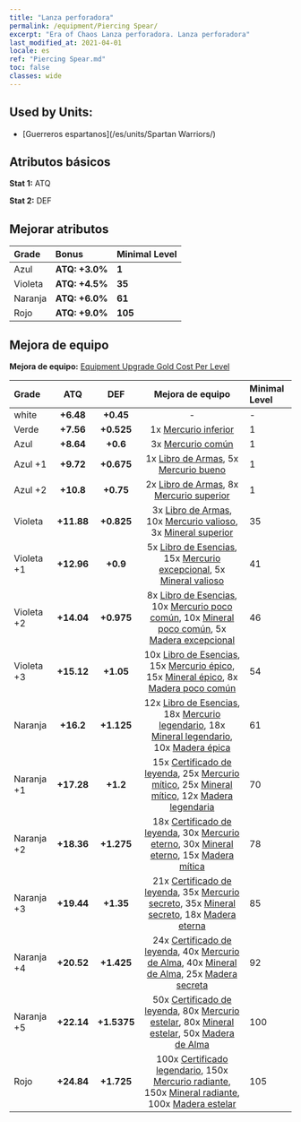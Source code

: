 ```yaml
---
title: "Lanza perforadora"
permalink: /equipment/Piercing Spear/
excerpt: "Era of Chaos Lanza perforadora. Lanza perforadora"
last_modified_at: 2021-04-01
locale: es
ref: "Piercing Spear.md"
toc: false
classes: wide
---
```


## Used by Units:

* [Guerreros espartanos](/es/units/Spartan Warriors/) 


## Atributos básicos
 **Stat 1:** ATQ

 **Stat 2:** DEF

## Mejorar atributos

  |     Grade    |   Bonus | Minimal Level | 
  |:-------------|:--------|:--------------| 
  | Azul | **ATQ: +3.0%** | **1** | 
  | Violeta | **ATQ: +4.5%** | **35** | 
  | Naranja | **ATQ: +6.0%** | **61** | 
  | Rojo | **ATQ: +9.0%** | **105** | 


## Mejora de equipo
 **Mejora de equipo:** [Equipment Upgrade Gold Cost Per Level](/equipment/EquipmentUpgradeCostPerLevel/) 

  |          Grade      | ATQ | DEF | Mejora de equipo | Minimal Level |
  |:--------------------|:---------:|:---------:|:----------------:|:--------------|
  | white | **+6.48** | **+0.45** | - | - |
  | Verde | **+7.56** | **+0.525** | 1x [Mercurio inferior](/es/Items/mat_2/) | 1 |
  | Azul | **+8.64** | **+0.6** | 3x [Mercurio común](/es/Items/mat_8/) | 1 |
  | Azul +1 | **+9.72** | **+0.675** | 1x [Libro de Armas](/es/Items/mat_18/), 5x [Mercurio bueno](/es/Items/mat_14/) | 1 |
  | Azul +2 | **+10.8** | **+0.75** | 2x [Libro de Armas](/es/Items/mat_25/), 8x [Mercurio superior](/es/Items/mat_21/) | 1 |
  | Violeta | **+11.88** | **+0.825** | 3x [Libro de Armas](/es/Items/mat_32/), 10x [Mercurio valioso](/es/Items/mat_28/), 3x [Mineral superior](/es/Items/mat_19/) | 35 |
  | Violeta +1 | **+12.96** | **+0.9** | 5x [Libro de Esencias](/es/Items/mat_39/), 15x [Mercurio excepcional](/es/Items/mat_35/), 5x [Mineral valioso](/es/Items/mat_26/) | 41 |
  | Violeta +2 | **+14.04** | **+0.975** | 8x [Libro de Esencias](/es/Items/mat_46/), 10x [Mercurio poco común](/es/Items/mat_42/), 10x [Mineral poco común](/es/Items/mat_40/), 5x [Madera excepcional](/es/Items/mat_34/) | 46 |
  | Violeta +3 | **+15.12** | **+1.05** | 10x [Libro de Esencias](/es/Items/mat_53/), 15x [Mercurio épico](/es/Items/mat_49/), 15x [Mineral épico](/es/Items/mat_47/), 8x [Madera poco común](/es/Items/mat_41/) | 54 |
  | Naranja | **+16.2** | **+1.125** | 12x [Libro de Esencias](/es/Items/mat_60/), 18x [Mercurio legendario](/es/Items/mat_56/), 18x [Mineral legendario](/es/Items/mat_54/), 10x [Madera épica](/es/Items/mat_48/) | 61 |
  | Naranja +1 | **+17.28** | **+1.2** | 15x [Certificado de leyenda](/es/Items/mat_67/), 25x [Mercurio mítico](/es/Items/mat_63/), 25x [Mineral mítico](/es/Items/mat_61/), 12x [Madera legendaria](/es/Items/mat_55/) | 70 |
  | Naranja +2 | **+18.36** | **+1.275** | 18x [Certificado de leyenda](/es/Items/mat_74/), 30x [Mercurio eterno](/es/Items/mat_70/), 30x [Mineral eterno](/es/Items/mat_68/), 15x [Madera mítica](/es/Items/mat_62/) | 78 |
  | Naranja +3 | **+19.44** | **+1.35** | 21x [Certificado de leyenda](/es/Items/mat_81/), 35x [Mercurio secreto](/es/Items/mat_77/), 35x [Mineral secreto](/es/Items/mat_75/), 18x [Madera eterna](/es/Items/mat_69/) | 85 |
  | Naranja +4 | **+20.52** | **+1.425** | 24x [Certificado de leyenda](/es/Items/mat_88/), 40x [Mercurio de Alma](/es/Items/mat_84/), 40x [Mineral de Alma](/es/Items/mat_82/), 25x [Madera secreta](/es/Items/mat_76/) | 92 |
  | Naranja +5 | **+22.14** | **+1.5375** | 50x [Certificado de leyenda](/es/Items/mat_95/), 80x [Mercurio estelar](/es/Items/mat_91/), 80x [Mineral estelar](/es/Items/mat_89/), 50x [Madera de Alma](/es/Items/mat_83/) | 100 |
  | Rojo | **+24.84** | **+1.725** | 100x [Certificado legendario](/es/Items/mat_102/), 150x [Mercurio radiante](/es/Items/mat_98/), 150x [Mineral radiante](/es/Items/mat_96/), 100x [Madera estelar](/es/Items/mat_90/) | 105 |

